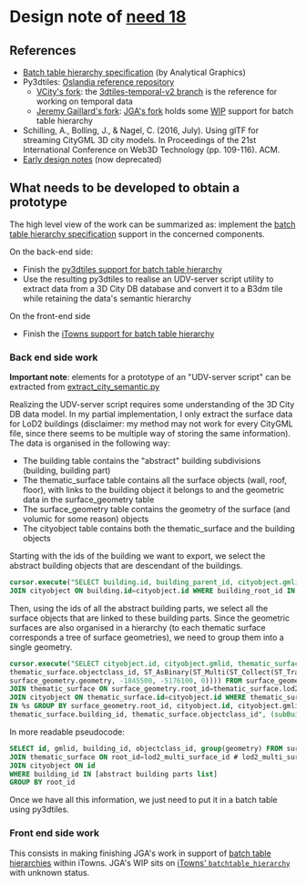 # Design note of [need 18](https://github.com/MEPP-team/RICT/blob/master/Doc/Devel/Needs/Need018.md)

## References
 * [Batch table hierarchy specification](https://github.com/AnalyticalGraphicsInc/3d-tiles/blob/master/TileFormats/BatchTable/README.md#hierarchy) (by Analytical Graphics)
 * Py3dtiles: [Oslandia reference repository](https://github.com/Oslandia/py3dtiles)
    * [VCity's fork](https://github.com/MEPP-team/py3dtiles): the [3dtiles-temporal-v2 branch](https://github.com/MEPP-team/py3dtiles/tree/3dtiles-temporal-v2) is the reference for working on temporal data
    * [Jeremy Gaillard's fork](https://github.com/Jeremy-Gaillard/py3dtiles): [JGA's fork](https://github.com/Jeremy-Gaillard/py3dtiles) holds some [WIP](https://en.wikipedia.org/wiki/Work_in_process) support for batch table hierarchy
 * Schilling, A., Bolling, J., & Nagel, C. (2016, July). Using glTF for streaming CityGML 3D city models. In Proceedings of the 21st International Conference on Web3D Technology (pp. 109-116). ACM.
 * [Early design notes](DesignNote018-Early_notes.md) (now deprecated)

## What needs to be developed to obtain a prototype
The high level view of the work can be summarized as: implement the [batch table hierarchy specification](https://github.com/AnalyticalGraphicsInc/3d-tiles/blob/master/TileFormats/BatchTable/README.md#hierarchy) support in the concerned components.

On the back-end side:
 * Finish the [py3dtiles support for batch table hierarchy](https://github.com/Jeremy-Gaillard/py3dtiles/tree/bt_hierarchy)
 * Use the resulting py3dtiles to realise an UDV-server script utility to extract data from a 3D City DB database and convert it to a B3dm tile while retaining the data's semantic hierarchy

On the front-end side  
* Finish the [iTowns support for batch table hierarchy](https://github.com/iTowns/itowns/tree/batchtable_hierarchy)

### Back end side work

**Important note**: elements for a prototype of an "UDV-server script" can be extracted from 
[extract_city_semantic.py](https://github.com/MEPP-team/UDV-server/blob/semantic_hierarchy/ExtractCityData/extract_city_semantic.py)

Realizing the UDV-server script requires some understanding of the 3D City DB data model. In my partial implementation, I only extract the surface data for LoD2 buildings (disclaimer: my method may not work for every CityGML file, since there seems to be multiple way of storing the same information). The data is organised in the following way:
* The building table contains the "abstract" building subdivisions (building, building part)
* The thematic_surface table contains all the surface objects (wall, roof, floor), with links to the building object it belongs to and the geometric data in the surface_geometry table
* The surface_geometry table contains the geometry of the surface (and volumic for some reason) objects
* The cityobject table contains both the thematic_surface and the building objects

Starting with the ids of the building we want to export, we select the abstract building objects that are descendant of the buildings.
```sql
cursor.execute("SELECT building.id, building_parent_id, cityobject.gmlid, cityobject.objectclass_id FROM building
JOIN cityobject ON building.id=cityobject.id WHERE building_root_id IN %s", (buildingIds,))
```
Then, using the ids of all the abstract building parts, we select all the surface objects that are linked to these building parts. Since the geometric surfaces are also organised in a hierarchy (to each thematic surface corresponds a tree of surface geometries), we need to group them into a single geometry.
```sql
cursor.execute("SELECT cityobject.id, cityobject.gmlid, thematic_surface.building_id,
thematic_surface.objectclass_id, ST_AsBinary(ST_Multi(ST_Collect(ST_Translate(
surface_geometry.geometry, -1845500, -5176100, 0)))) FROM surface_geometry
JOIN thematic_surface ON surface_geometry.root_id=thematic_surface.lod2_multi_surface_id
JOIN cityobject ON thematic_surface.id=cityobject.id WHERE thematic_surface.building_id
IN %s GROUP BY surface_geometry.root_id, cityobject.id, cityobject.gmlid,
thematic_surface.building_id, thematic_surface.objectclass_id", (subBuildingIds,))
```
In more readable pseudocode: 
```sql
SELECT id, gmlid, building_id, objectclass_id, group(geometry) FROM surface_geometry 
JOIN thematic_surface ON root_id=lod2_multi_surface_id # lod2_multi_surface_id only points on the root of the geometry tree
JOIN cityobject ON id
WHERE building_id IN [abstract building parts list]
GROUP BY root_id
```
Once we have all this information, we just need to put it in a batch table using py3dtiles.

### Front end side work
This consists in making finishing JGA's work in support of [batch table hierarchies](https://github.com/AnalyticalGraphicsInc/3d-tiles/blob/master/TileFormats/BatchTable/README.md#hierarchy) within iTowns. 
JGA's WIP sits on [iTowns' `batchtable_hierarchy`](https://github.com/iTowns/itowns/tree/batchtable_hierarchy) with unknown status.

